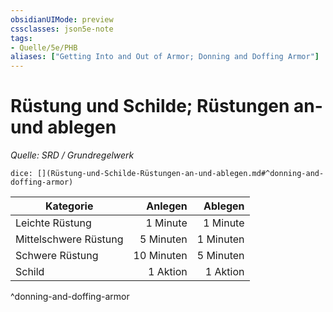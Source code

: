 ```yaml
---
obsidianUIMode: preview
cssclasses: json5e-note
tags:
- Quelle/5e/PHB
aliases: ["Getting Into and Out of Armor; Donning and Doffing Armor"]
---
```

# Rüstung und Schilde; Rüstungen an- und ablegen
*Quelle: SRD / Grundregelwerk*

`dice: [](Rüstung-und-Schilde-Rüstungen-an-und-ablegen.md#^donning-and-doffing-armor)`

| Kategorie             |    Anlegen |   Ablegen |
| --------------------- | ----------:| ---------:|
| Leichte Rüstung       |   1 Minute |  1 Minute |
| Mittelschwere Rüstung |  5 Minuten | 1 Minuten |
| Schwere Rüstung       | 10 Minuten | 5 Minuten |
| Schild                |   1 Aktion |  1 Aktion |
^donning-and-doffing-armor